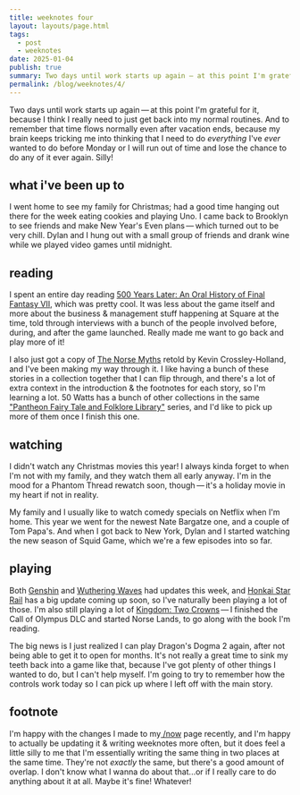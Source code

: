 ```yaml
---
title: weeknotes four
layout: layouts/page.html
tags:
  - post
  - weeknotes
date: 2025-01-04
publish: true
summary: Two days until work starts up again — at this point I'm grateful for it, because I think I really need to just get back into my normal routines.
permalink: /blog/weeknotes/4/
---
```

Two days until work starts up again — at this point I'm grateful for it, because I think I really need to just get back into my normal routines. And to remember that time flows normally even after vacation ends, because my brain keeps tricking me into thinking that I need to do *everything* I've *ever* wanted to do before Monday or I will run out of time and lose the chance to do any of it ever again. Silly!

## what i've been up to
I went home to see my family for Christmas; had a good time hanging out there for the week eating cookies and playing Uno. I came back to Brooklyn to see friends and make New Year's Even plans — which turned out to be very chill. Dylan and I hung out with a small group of friends and drank wine while we played video games until midnight. 

## reading
I spent an entire day reading [500 Years Later: An Oral History of Final Fantasy VII](https://readonlymemory.com/shop/book/500-years-2nd-edition/), which was pretty cool. It was less about the game itself and more about the business & management stuff happening at Square at the time, told through interviews with a bunch of the people involved before, during, and after the game launched. Really made me want to go back and play more of it! 

I also just got a copy of [The Norse Myths](https://50wattsbooks.com/products/the-norse-myths-the-pantheon-fairy-tale-and-folklore-library) retold by Kevin Crossley-Holland, and I've been making my way through it. I like having a bunch of these stories in a collection together that I can flip through, and there's a lot of extra context in the introduction & the footnotes for each story, so I'm learning a lot. 50 Watts has a bunch of other collections in the same ["Pantheon Fairy Tale and Folklore Library"](https://50wattsbooks.com/search?q=pantheon+folk) series, and I'd like to pick up more of them once I finish this one.

## watching
I didn't watch any Christmas movies this year! I always kinda forget to when I'm not with my family, and they watch them all early anyway. I'm in the mood for a Phantom Thread rewatch soon, though — it's a holiday movie in my heart if not in reality. 

My family and I usually like to watch comedy specials on Netflix when I'm home. This year we went for the newest Nate Bargatze one, and a couple of Tom Papa's. And when I got back to New York, Dylan and I started watching the new season of Squid Game, which we're a few episodes into so far.

## playing
Both [Genshin](/shelf/games/genshin/) and [Wuthering Waves](/shelf/games/wuwa/) had updates this week, and [Honkai Star Rail](/shelf/games/hsr/) has a big update coming up soon, so I've naturally been playing a lot of those. I'm also still playing a lot of [Kingdom: Two Crowns](/shelf/games/twocrowns/) — I finished the Call of Olympus DLC and started Norse Lands, to go along with the book I'm reading.

The big news is I just realized I can play Dragon's Dogma 2 again, after not being able to get it to open for months. It's not really a great time to sink my teeth back into a game like that, because I've got plenty of other things I wanted to do, but I can't help myself. I'm going to try to remember how the controls work today so I can pick up where I left off with the main story. 

## footnote
I'm happy with the changes I made to my[ /now](/now) page recently, and I'm happy to actually be updating it & writing weeknotes more often, but it does feel a little silly to me that I'm essentially writing the same thing in two places at the same time. They're not *exactly* the same, but there's a good amount of overlap. I don't know what I wanna do about that...or if I really care to do anything about it at all. Maybe it's fine! Whatever!
